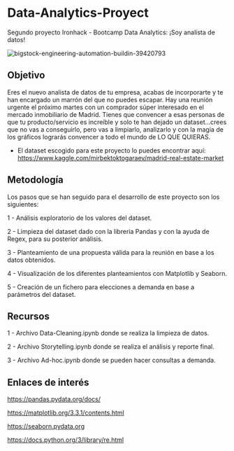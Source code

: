# Data-Analytics-Proyect
 Segundo proyecto Ironhack - Bootcamp Data Analytics: ¡Soy analista de datos!

![bigstock-engineering-automation-buildin-39420793](https://user-images.githubusercontent.com/61025562/92395332-13fd4d80-f11b-11ea-8f88-a5ee56d78d74.jpg)


## Objetivo

Eres el nuevo analista de datos de tu empresa, acabas de incorporarte y te han encargado un marrón del que no puedes escapar. 
Hay una reunión urgente el próximo martes con un comprador súper interesado en el mercado inmobiliario de Madrid.
Tienes que convencer a esas personas de que tu producto/servicio es increíble y solo te han dejado un dataset...crees que no vas a conseguirlo, pero vas a limpiarlo, analizarlo y con la magia de los gráficos lograrás convencer a todo el mundo de LO QUE QUIERAS.

* El dataset escogido para este proyecto lo puedes encontrar aquí: 
https://www.kaggle.com/mirbektoktogaraev/madrid-real-estate-market

## Metodología

Los pasos que se han seguido para el desarrollo de este proyecto son los siguientes:

1 - Análisis exploratorio de los valores del dataset.

2 - Limpieza del dataset dado con la libreria Pandas y con la ayuda de Regex, para su posterior análisis.

3 - Planteamiento de una propuesta válida para la reunión en base a los datos obtenidos.

4 - Visualización de los diferentes planteamientos con Matplotlib y Seaborn.

5 - Creación de un fichero para elecciones a demanda en base a parámetros del dataset.

## Recursos

1 - Archivo Data-Cleaning.ipynb donde se realiza la limpieza de datos.

2 - Archivo Storytelling.ipynb donde se realiza el análisis y reporte final.

3 - Archivo Ad-hoc.ipynb donde se pueden hacer consultas a demanda.

## Enlaces de interés

https://pandas.pydata.org/docs/

https://matplotlib.org/3.3.1/contents.html

https://seaborn.pydata.org

https://docs.python.org/3/library/re.html

